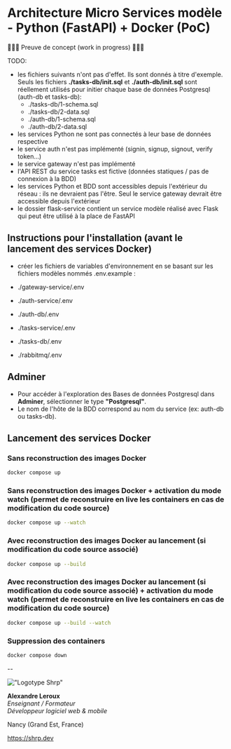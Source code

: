 # Architecture Micro Services modèle - Python (FastAPI) + Docker (PoC)

🚨🚨🚨 Preuve de concept (work in progress) 🚨🚨🚨

TODO:

- les fichiers suivants n'ont pas d'effet. Ils sont donnés à titre d'exemple. Seuls les fichiers __./tasks-db/init.sql__ et __./auth-db/init.sql__ sont réellement utilisés pour initier chaque base de données Postgresql (auth-db et tasks-db):
  - ./tasks-db/1-schema.sql
  - ./tasks-db/2-data.sql
  - ./auth-db/1-schema.sql
  - ./auth-db/2-data.sql
- les services Python ne sont pas connectés à leur base de données respective
- le service auth n'est pas implémenté (signin, signup, signout, verify token...)
- le service gateway n'est pas implémenté
- l'API REST du service tasks est fictive (données statiques / pas de connexion à la BDD)
- les services Python et BDD sont accessibles depuis l'extérieur du réseau : ils ne devraient pas l'être. Seul le service gateway devrait être accessible depuis l'extérieur
- le dossier flask-service contient un service modèle réalisé avec Flask qui peut être utilisé à la place de FastAPI

## Instructions pour l'installation (avant le lancement des services Docker)

- créer les fichiers de variables d'environnement en se basant sur les fichiers modèles nommés .env.example :

- ./gateway-service/.env
- ./auth-service/.env
- ./auth-db/.env
- ./tasks-service/.env
- ./tasks-db/.env
- ./rabbitmq/.env

## Adminer

- Pour accéder à l'exploration des Bases de données Postgresql dans __Adminer__, sélectionner le type __"Postgresql"__.
- Le nom de l'hôte de la BDD correspond au nom du service (ex: auth-db ou tasks-db).

## Lancement des services Docker

### Sans reconstruction des images Docker

```sh
docker compose up
```

### Sans reconstruction des images Docker + activation du mode watch (permet de reconstruire en live les containers en cas de modification du code source)

```sh
docker compose up --watch
```

### Avec reconstruction des images Docker au lancement (si modification du code source associé)

```sh
docker compose up --build
```

### Avec reconstruction des images Docker au lancement (si modification du code source associé) + activation du mode watch (permet de reconstruire en live les containers en cas de modification du code source)

```sh
docker compose up --build --watch
```

### Suppression des containers

```sh
docker compose down
```

--

!["Logotype Shrp"](https://sherpa.one/images/sherpa-logotype.png)

__Alexandre Leroux__  
_Enseignant / Formateur_  
_Développeur logiciel web & mobile_

Nancy (Grand Est, France)

<https://shrp.dev>

